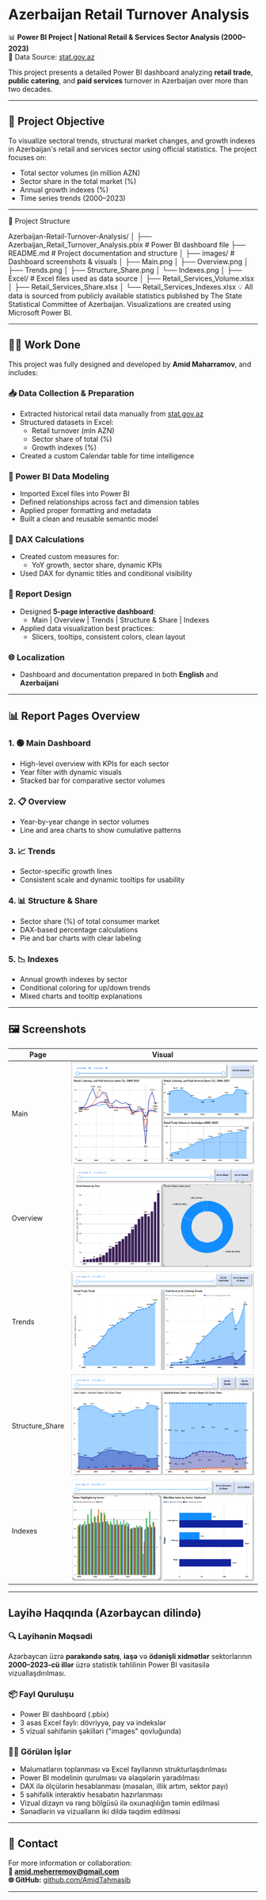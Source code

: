 # Azerbaijan Retail Turnover Analysis

📊 **Power BI Project | National Retail & Services Sector Analysis (2000–2023)**  
🔗 Data Source: [stat.gov.az](https://www.stat.gov.az)

This project presents a detailed Power BI dashboard analyzing **retail trade**, **public catering**, and **paid services** turnover in Azerbaijan over more than two decades.

---

## 🎯 Project Objective

To visualize sectoral trends, structural market changes, and growth indexes in Azerbaijan's retail and services sector using official statistics. The project focuses on:

- Total sector volumes (in million AZN)
- Sector share in the total market (%)
- Annual growth indexes (%)
- Time series trends (2000–2023)

---

📁 Project Structure

Azerbaijan-Retail-Turnover-Analysis/
│
├── Azerbaijan_Retail_Turnover_Analysis.pbix     # Power BI dashboard file
├── README.md                                    # Project documentation and structure
│
├── images/                                      # Dashboard screenshots & visuals
│   ├── Main.png
│   ├── Overview.png
│   ├── Trends.png
│   ├── Structure_Share.png
│   └── Indexes.png
│
├── Excel/                                       # Excel files used as data source
│   ├── Retail_Services_Volume.xlsx
│   ├── Retail_Services_Share.xlsx
│   └── Retail_Services_Indexes.xlsx
💡 All data is sourced from publicly available statistics published by The State Statistical Committee of Azerbaijan. Visualizations are created using Microsoft Power BI.




---

## 👨‍💻 Work Done

This project was fully designed and developed by **Amid Maharramov**, and includes:

### 📥 Data Collection & Preparation
- Extracted historical retail data manually from [stat.gov.az](https://www.stat.gov.az)
- Structured datasets in Excel:
  - Retail turnover (mln AZN)
  - Sector share of total (%)
  - Growth indexes (%)
- Created a custom Calendar table for time intelligence

### 🔧 Power BI Data Modeling
- Imported Excel files into Power BI
- Defined relationships across fact and dimension tables
- Applied proper formatting and metadata
- Built a clean and reusable semantic model

### 🧮 DAX Calculations
- Created custom measures for:
  - YoY growth, sector share, dynamic KPIs
- Used DAX for dynamic titles and conditional visibility

### 🎨 Report Design
- Designed **5-page interactive dashboard**:
  - Main | Overview | Trends | Structure & Share | Indexes
- Applied data visualization best practices:
  - Slicers, tooltips, consistent colors, clean layout

### 🌐 Localization
- Dashboard and documentation prepared in both **English** and **Azerbaijani**

---

## 📊 Report Pages Overview

### 1. 🟢 Main Dashboard
- High-level overview with KPIs for each sector
- Year filter with dynamic visuals
- Stacked bar for comparative sector volumes

### 2. 📋 Overview
- Year-by-year change in sector volumes
- Line and area charts to show cumulative patterns

### 3. 📈 Trends
- Sector-specific growth lines
- Consistent scale and dynamic tooltips for usability

### 4. 📊 Structure & Share
- Sector share (%) of total consumer market
- DAX-based percentage calculations
- Pie and bar charts with clear labeling

### 5. 📉 Indexes
- Annual growth indexes by sector
- Conditional coloring for up/down trends
- Mixed charts and tooltip explanations

---

## 🖼 Screenshots

| Page | Visual |
|------|--------|
| Main | ![Main](images/Main.png) |
| Overview | ![Overview](images/Overview.png) |
| Trends | ![Trends](images/Trends.png) |
| Structure_Share | ![Structure](images/Structure_Share.png) |
| Indexes | ![Indexes](images/Indexes.png) |

---

## Layihə Haqqında (Azərbaycan dilində)

### 🔍 Layihənin Məqsədi

Azərbaycan üzrə **pərakəndə satış**, **iaşə** və **ödənişli xidmətlər** sektorlarının **2000–2023-cü illər** üzrə statistik təhlilinin Power BI vasitəsilə vizuallaşdırılması.

### 📦 Fayl Quruluşu

- Power BI dashboard (.pbix)
- 3 əsas Excel faylı: dövriyyə, pay və indekslər
- 5 vizual səhifənin şəkilləri ("images" qovluğunda)

### 👨‍💻 Görülən İşlər

- Məlumatların toplanması və Excel fayllarının strukturlaşdırılması
- Power BI modelinin qurulması və əlaqələrin yaradılması
- DAX ilə ölçülərin hesablanması (məsələn, illik artım, sektor payı)
- 5 səhifəlik interaktiv hesabatın hazırlanması
- Vizual dizayn və rəng bölgüsü ilə oxunaqlılığın təmin edilməsi
- Sənədlərin və vizualların iki dildə təqdim edilməsi

---

## 📩 Contact

For more information or collaboration:  
**📧 amid.meherremov@gmail.com**  
**🌐 GitHub:** [github.com/AmidTahmasib](https://github.com/AmidTahmasib)

---

